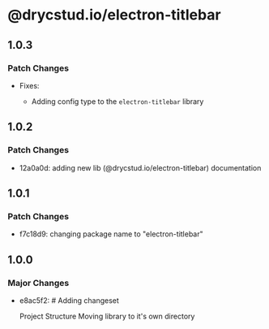 # @drycstud.io/electron-titlebar

## 1.0.3

### Patch Changes

- Fixes:

  - Adding config type to the `electron-titlebar` library

## 1.0.2

### Patch Changes

- 12a0a0d: adding new lib (@drycstud.io/electron-titlebar) documentation

## 1.0.1

### Patch Changes

- f7c18d9: changing package name to "electron-titlebar"

## 1.0.0

### Major Changes

- e8ac5f2: # Adding changeset

  Project Structure
  Moving library to it's own directory
